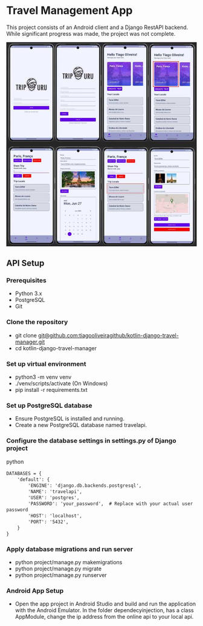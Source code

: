 # Travel Management App 

This project consists of an Android client and a Django RestAPI backend. While significant progress was made, the project was not complete.

![Travel Management App](print.jpg)

## API Setup

### Prerequisites

- Python 3.x
- PostgreSQL
- Git

### Clone the repository

- git clone [git@github.com:tiagooliveiragithub/kotlin-django-travel-manager.git](git@github.com:tiagooliveiragithub/kotlin-django-travel-manager.git)
- cd kotlin-django-travel-manager


### Set up virtual environment
   
- python3 -m venv venv
- ./venv/scripts/activate (On Windows)
- pip install -r requirements.txt

### Set up PostgreSQL database

- Ensure PostgreSQL is installed and running.
- Create a new PostgreSQL database named travelapi.

### Configure the database settings in settings.py of Django project

python

    DATABASES = {
        'default': {
            'ENGINE': 'django.db.backends.postgresql',
            'NAME': 'travelapi',
            'USER': 'postgres',
            'PASSWORD': 'your_password',  # Replace with your actual user password
            'HOST': 'localhost',
            'PORT': '5432',
        }
    }

### Apply database migrations and run server

- python project/manage.py makemigrations
- python project/manage.py migrate
- python project/manage.py runserver

### Android App Setup

- Open the app project in Android Studio and build and run the application with the Android Emulator. In the folder dependecyinjection, has a class AppModule, change the ip address from the online api to your local api.
